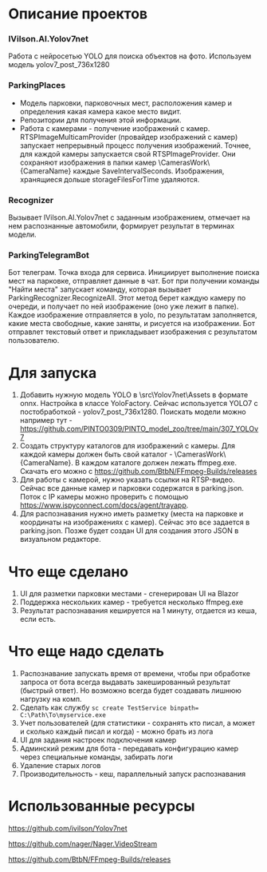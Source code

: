# Описание проектов

### IVilson.AI.Yolov7net 
Работа с нейросетью YOLO для поиска объектов на фото. Используем модель yolov7_post_736x1280

### ParkingPlaces
- Модель парковки, парковочных мест, расположения камер и определения какая камера какое место видит. 
- Репозитории для получения этой информации. 
- Работа с камерами - получение изображений с камер. RTSPImageMulticamProvider (провайдер изображений с камер) запускает непрерывный процесс получения изображений.
Точнее, для каждой камеры запускается свой RTSPImageProvider. Они сохраняют изображения в папки камер \CamerasWork\\{CameraName} каждые SaveIntervalSeconds.
Изображения, хранящиеся дольше storageFilesForTime удаляются.

### Recognizer
Вызывает IVilson.AI.Yolov7net с заданным изображением, отмечает на нем распознанные автомобили, формирует результат в терминах модели.

### ParkingTelegramBot
Бот телеграм. Точка входа для сервиса. Инициирует выполнение поиска мест на парковке, отправляет данные в чат.
Бот при получении команды "Найти места" запускает команду, которая вызывает ParkingRecognizer.RecognizeAll. 
Этот метод берет каждую камеру по очереди, и получает по ней изображение (оно уже лежит в папке).
Каждое изображение отправляется в yolo, по результатам заполняется, какие места свободные, какие заняты, и рисуется на изображении.
Бот отправлет текстовый ответ и прикладывает изображения с результатом пользователю.

# Для запуска
1. Добавить нужную модель YOLO в \src\Yolov7net\Assets в формате onnx. Настройка в классе YoloFactory. Сейчас используется YOLO7 с постобработкой - yolov7_post_736x1280. Поискать модели можно например тут - https://github.com/PINTO0309/PINTO_model_zoo/tree/main/307_YOLOv7
2. Создать структуру каталогов для изображений с камеры. Для каждой камеры должен быть свой каталог - \CamerasWork\\{CameraName}. В каждом каталоге должен лежать ffmpeg.exe. Скачать его можно с https://github.com/BtbN/FFmpeg-Builds/releases
3. Для работы с камерой, нужно указать ссылки на RTSP-видео. Сейчас все данные камер и парковки содержатся в parking.json. Поток с IP камеры можно проверить с помощью https://www.ispyconnect.com/docs/agent/trayapp.
4. Для распознавания нужно иметь разметку (места на парковке и координаты на изображениях с камер). Сейчас это все задается в parking.json. Позже будет создан UI для создания этого JSON в визуальном редакторе.


# Что еще сделано
1. UI для разметки парковки местами - сгенерирован UI на Blazor
2. Поддержка нескольких камер - требуется несколько ffmpeg.exe
3. Результат распознавания кешируется на 1 минуту, отдается из кеша, если есть.


# Что еще надо сделать
1. Распознавание запускать время от времени, чтобы при обработке запроса от бота всегда выдавать закешированный результат (быстрый ответ). Но возможно всегда будет создавать лишнюю нагрузку на комп.
2. Сделать как службу  ```sc create TestService binpath= C:\Path\To\myservice.exe```
3. Учет пользователей (для статистики - сохранять кто писал, а может и сколько каждый писал и когда) - можно брать из лога
4. UI для задания настроек подключения камер
5. Админский режим для бота - передавать конфигурацию камер через специальные команды, забирать логи
7. Удаление старых логов
8. Производительность - кеш, параллельный запуск распознавания


# Использованные ресурсы

https://github.com/ivilson/Yolov7net

https://github.com/nager/Nager.VideoStream

https://github.com/BtbN/FFmpeg-Builds/releases

